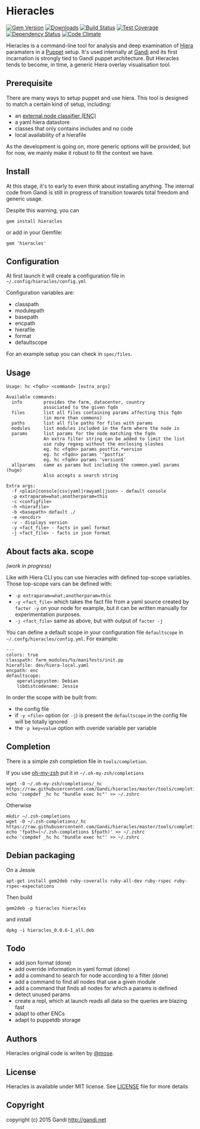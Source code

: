 Hieracles
================

[![Gem Version](https://img.shields.io/gem/v/hieracles.svg)](http://rubygems.org/gems/hieracles)
[![Downloads](http://img.shields.io/gem/dt/hieracles.svg)](https://rubygems.org/gems/hieracles)
[![Build Status](https://img.shields.io/travis/Gandi/hieracles.svg)](https://travis-ci.org/Gandi/hieracles)
[![Test Coverage](https://img.shields.io/codeclimate/coverage//github/Gandi/hieracles.svg)](https://codeclimate.com/github/Gandi/hieracles/coverage)
[![Dependency Status](https://img.shields.io/gemnasium/Gandi/hieracles.svg)](https://gemnasium.com/Gandi/hieracles)
[![Code Climate](https://img.shields.io/codeclimate/github/Gandi/hieracles.svg)](https://codeclimate.com/github/Gandi/hieracles)

Hieracles is a command-line tool for analysis and deep examination of [Hiera][hiera] paramaters in a [Puppet][puppet] setup. It's used internally at [Gandi][gandi] and its first incarnation is strongly tied to Gandi puppet architecture. But Hieracles tends to become, in time, a generic Hiera overlay visualisation tool.

Prerequisite
---------------

There are many ways to setup puppet and use hiera. This tool is designed to match a certain kind of setup, including:

- an [external node classifier (ENC)][enc]
- a yaml hiera datastore
- classes that only contains includes and no code
- local availability of a hierafile

As the development is going on, more generic options will be provided, but for now, we mainly make it robust to fit the context we have.


Install
-----------
At this stage, it's to early to even think about installing anything. The internal code from Gandi is still in progress of transition towards total freedom and generic usage.

Despite this warning, you can

    gem install hieracles

or add in your Gemfile:

    gem 'hieracles'


Configuration
----------------
At first launch it will create a configuration file in `~/.config/hieracles/config.yml`

Configuration variables are:

- classpath
- modulepath
- basepath
- encpath
- hierafile
- format
- defaultscope

For an  example setup you can check in `spec/files`.

Usage
-------------

    Usage: hc <fqdn> <command> [extra_args]

    Available commands:
      info        provides the farm, datacenter, country
                  associated to the given fqdn
      files       list all files containing params affecting this fqdn
                  (in more than commons)
      paths       list all file paths for files with params
      modules     list modules included in the farm where the node is
      params      list params for the node matching the fqdn
                  An extra filter string can be added to limit the list
                  use ruby regexp without the enclosing slashes
                  eg. hc <fqdn> params postfix.*version
                  eg. hc <fqdn> params '^postfix'
                  eg. hc <fqdn> params 'version$'
      allparams   same as params but including the common.yaml params (huge)
                  Also accepts a search string

    Extra args:
      -f <plain|console|csv|yaml|rawyaml|json> - default console
      -p extraparam=what;anotherparam=this 
      -c <configfile>
      -h <hierafile>
      -b <basepath> default ./
      -e <encdir>
      -v - displays version
      -y <fact_file> - facts in yaml format
      -j <fact_file> - facts in json format


About facts aka. scope
------------------------

_(work in progress)_

Like with Hiera CLI you can use hieracles with defined top-scope variables. Those top-scope vars can be defined with:

- `-p extraparam=what;anotherparam=this`
- `-y <fact_file>` which takes the fact file from a yaml source created by `facter -y` on your node for example, but it can be written manually for experimentation purposes.
- `-j <fact_file>` same as above, but with output of `facter -j`

You can define a default scope in your configuration file `defaultscope` in `~/.confg/hieracles/config.yml`. For example:

    ---
    colors: true
    classpath: farm_modules/%s/manifests/init.pp
    hierafile: dev/hiera-local.yaml
    encpath: enc 
    defaultscope:
        operatingsystem: Debian
        lsbdistcodename: Jessie

In order the scope with be built from:

- the config file
- if `-y <file>` option (or `-j`) is present the `defaultscope` in the config file will be totally ignored
- the `-p key=value` option with overide variable per variable


Completion
-------------
There is a simple zsh completion file in `tools/completion`. 

If you use [oh-my-zsh][omz] put it in `~/.oh-my-zsh/completions`

    wget -O ~/.oh-my-zsh/completions/_hc https://raw.githubusercontent.com/Gandi/hieracles/master/tools/completion/_hc
    echo 'compdef _hc hc "bundle exec hc"' >> ~/.zshrc

Otherwise 

    mkdir ~/.zsh-completions
    wget -O ~/.zsh-completions/_hc https://raw.githubusercontent.com/Gandi/hieracles/master/tools/completion/_hc
    echo 'fpath=(~/.zsh-completions $fpath)' >> ~/.zshrc
    echo 'compdef _hc hc "bundle exec hc"' >> ~/.zshrc


Debian packaging
--------------------
On a Jessie

    apt-get install gem2deb ruby-coveralls ruby-all-dev ruby-rspec ruby-rspec-expectations 

Then build

    gem2deb -p hieracles hieracles

and install

    dpkg -i hieracles_0.0.6-1_all.deb

Todo
--------------
- add json format (done)
- add override information in yaml format (done)
- add a command to search for node according to a filter (done)
- add a command to find all nodes that use a given module
- add a command that finds all nodes for which a params is defined
- detect unused params
- create a repl, which at launch reads all data so the queries are blazing fast
- adapt to other ENCs
- adapt to puppetdb storage


Authors
-----------
Hieracles original code is writen by [@mose](https://github.com/mose).

License
-----------
Hieracles is available under MIT license. See [LICENSE](./LICENSE) file for more details

Copyright
------------
copyright (c) 2015 Gandi http://gandi.net


[puppet]:    https://github.com/puppetlabs/puppet
[hiera]:     https://github.com/puppetlabs/hiera
[gandi]:     https://gandi.net
[enc]:       https://docs.puppetlabs.com/guides/external_nodes.html
[omz]:       https://github.com/robbyrussell/oh-my-zsh
